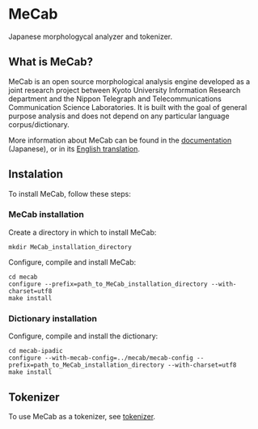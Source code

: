 # MeCab

Japanese morphologycal analyzer and tokenizer.

## What is MeCab?

MeCab is an open source morphological analysis engine developed as a joint research project between Kyoto University Information Research department and the Nippon Telegraph and Telecommunications Communication Science Laboratories. It is built with the goal of general purpose analysis and does not depend on any particular language corpus/dictionary.

More information about MeCab can be found in the [documentation](http://taku910.github.io/mecab/) (Japanese), or in its [English translation](https://github.com/jordwest/mecab-docs-en#windows).

## Instalation

To install MeCab, follow these steps:

### MeCab installation

Create a directory in which to install MeCab:

```
mkdir MeCab_installation_directory
```

Configure, compile and install MeCab:

```
cd mecab
configure --prefix=path_to_MeCab_installation_directory --with-charset=utf8
make install
```

### Dictionary installation

Configure, compile and install the dictionary:

```
cd mecab-ipadic
configure --with-mecab-config=../mecab/mecab-config --prefix=path_to_MeCab_installation_directory --with-charset=utf8
make install
```

## Tokenizer

To use MeCab as a tokenizer, see [tokenizer](tokenizer).